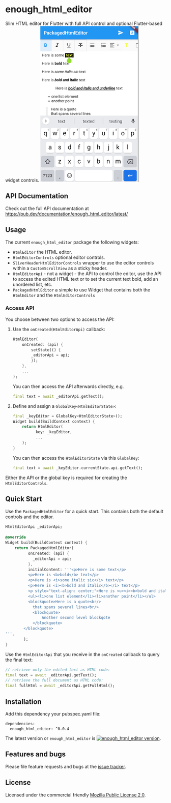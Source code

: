 # enough_html_editor

Slim HTML editor for Flutter with full API control and optional Flutter-based widget controls.
![screenshot](editor.png)

## API Documentation
Check out the full API documentation at https://pub.dev/documentation/enough_html_editor/latest/

## Usage
The current `enough_html_editor` package the following widgets:
* `HtmlEditor` the HTML editor.
* `HtmlEditorControls` optional editor controls.
* `SliverHeaderHtmlEditorControls` wrapper to use the editor controls within a `CustomScrollView` as a sticky header. 
* `HtmlEditorApi` - not a widget - the API to control the editor, use the API to access the edited HTML text or to set the current text bold, add an unordered list, etc.
* `PackagedHtmlEditor` a simple to use Widget that contains both the `HtmlEditor` and the `HtmlEditorControls`

### Access API
You choose between two options to access the API:
1. Use the `onCreated(HtmlEditorApi)` callback:
    ```dart
    HtmlEditor(
        onCreated: (api) {
            setState(() {
            _editorApi = api;
            });
        },
        ...
    );
    ```
    You can then access the API afterwards directly, e.g.
    ```dart
    final text = await _editorApi.getText();
    ```

2. Define and assign a  `GlobalKey<HtmlEditorState>`:
    ```dart
    final _keyEditor = GlobalKey<HtmlEditorState>();
    Widget build(BuildContext context) {
        return HtmlEditor(
              key: _keyEditor,
              ...
        );
    }
    ```
    You can then access the `HtmlEditorState` via this `GlobalKey`:
    ```dart
    final text = await _keyEditor.currentState.api.getText();
    ```

Either the API or the global key is required for creating the `HtmlEditorControls`.

## Quick Start
Use the `PackagedHtmlEditor` for a quick start. This contains both the default controls and the editor.
```dart
HtmlEditorApi _editorApi;

@override
Widget build(BuildContext context) {
    return PackagedHtmlEditor(
          onCreated: (api) {
            _editorApi = api;
          },
          initialContent: '''<p>Here is some text</p>
          <p>Here is <b>bold</b> text</p>
          <p>Here is <i>some italic sic</i> text</p>
          <p>Here is <i><b>bold and italic</b></i> text</p>
          <p style="text-align: center;">Here is <u><i><b>bold and italic and underline</b></i></u> text</p>
          <ul><li>one list element</li><li>another point</li></ul>
          <blockquote>Here is a quote<br/>
            that spans several lines<br/>
            <blockquote>
                Another second level blockqote 
            </blockquote>
        </blockquote>
''',
        );
}
```

Use the `HtmlEditorApi` that you receive in the `onCreated` callback to query the final text:
```dart
// retrieve only the edited text as HTML code: 
final text = await _editorApi.getText();
// retrieve the full document as HTML code:
final fullHtml = await _editorApi.getFullHtml();
```

## Installation
Add this dependency your pubspec.yaml file:

```
dependencies:
  enough_html_editor: ^0.0.4
```
The latest version or `enough_html_editor` is [![enough_html_editor version](https://img.shields.io/pub/v/enough_html_editor.svg)](https://pub.dartlang.org/packages/enough_html_editor).


## Features and bugs

Please file feature requests and bugs at the [issue tracker][tracker].

[tracker]: https://github.com/enough-software/enough_html_editor/issues

## License

Licensed under the commercial friendly [Mozilla Public License 2.0](LICENSE).